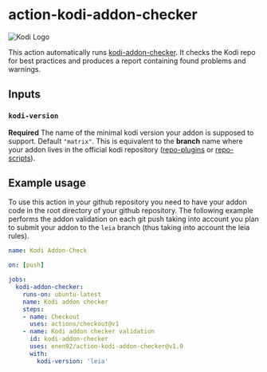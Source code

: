 # action-kodi-addon-checker

![Kodi Logo](https://github.com/xbmc/xbmc/raw/master/docs/resources/banner_slim.png)

This action automatically runs [kodi-addon-checker](https://github.com/xbmc/addon-check). It checks the Kodi repo for best practices and produces a report containing found problems and warnings.

## Inputs

### `kodi-version`

**Required** The name of the minimal kodi version your addon is supposed to support. Default `"matrix"`.
This is equivalent to the **branch** name where your addon lives in the official kodi repository ([repo-plugins](https://github.com/xbmc/repo-plugins/branches) or [repo-scripts](https://github.com/xbmc/repo-scripts/branches)).

## Example usage

To use this action in your github repository you need to have your addon code in the root directory of your github repository. The following example performs the addon validation on each git push taking into account you plan to submit your addon to the `leia` branch (thus taking into account the leia rules).

```yaml
name: Kodi Addon-Check

on: [push]

jobs:
  kodi-addon-checker:
    runs-on: ubuntu-latest
    name: Kodi addon checker
    steps:
    - name: Checkout
      uses: actions/checkout@v1
    - name: Kodi addon checker validation
      id: kodi-addon-checker
      uses: enen92/action-kodi-addon-checker@v1.0
      with:
        kodi-version: 'leia'

```
